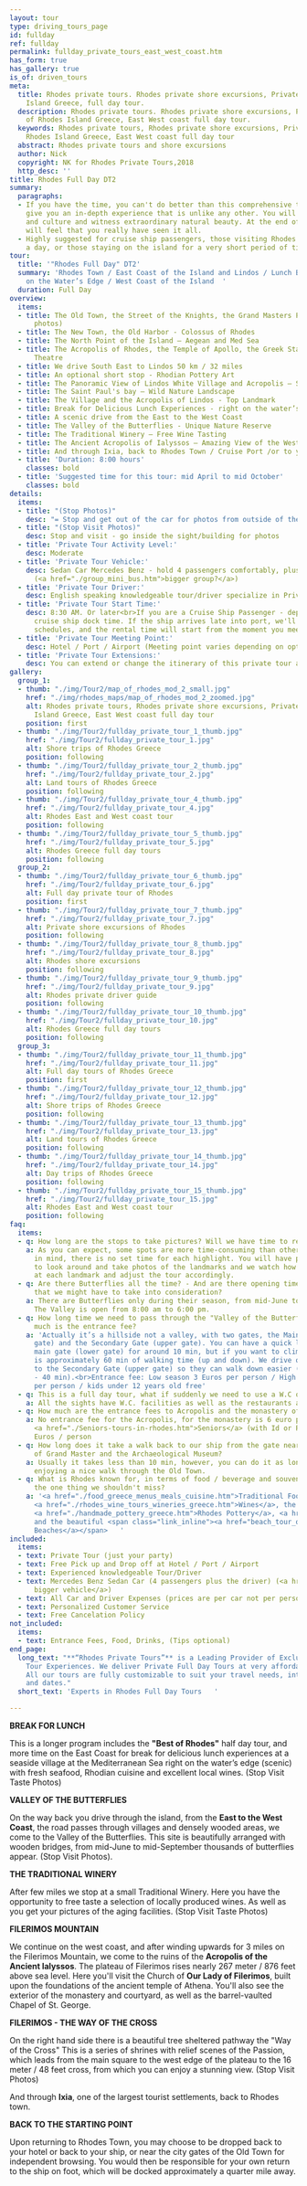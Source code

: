 ```yaml
---
layout: tour
type: driving_tours_page
id: fullday
ref: fullday
permalink: fullday_private_tours_east_west_coast.htm
has_form: true
has_gallery: true
is_of: driven_tours
meta:
  title: Rhodes private tours. Rhodes private shore excursions, Private tours of Rhodes
    Island Greece, full day tour.
  description: Rhodes private tours. Rhodes private shore excursions, Private tours
    of Rhodes Island Greece, East West coast full day tour.
  keywords: Rhodes private tours, Rhodes private shore excursions, Private tours of
    Rhodes Island Greece, East West coast full day tour
  abstract: Rhodes private tours and shore excursions
  author: Nick
  copyright: NK for Rhodes Private Tours,2018
  http_desc: ''
title: Rhodes Full Day DT2
summary:
  paragraphs:
  - If you have the time, you can't do better than this comprehensive tour which will
    give you an in-depth experience that is unlike any other. You will visit history
    and culture and witness extraordinary natural beauty. At the end of the day you
    will feel that you really have seen it all.
  - Highly suggested for cruise ship passengers, those visiting Rhodes by plane for
    a day, or those staying on the island for a very short period of time.
tour:
  title: '"Rhodes Full Day" DT2'
  summary: 'Rhodes Town / East Coast of the Island and Lindos / Lunch Break Right
    on the Water’s Edge / West Coast of the Island  '
  duration: Full Day
overview:
  items:
  - title: The Old Town, the Street of the Knights, the Grand Masters Palace (for
      photos)
  - title: The New Town, the Old Harbor - Colossus of Rhodes
  - title: The North Point of the Island – Aegean and Med Sea
  - title: The Acropolis of Rhodes, the Temple of Apollo, the Greek Stadium, and the
      Theatre
  - title: We drive South East to Lindos 50 km / 32 miles
  - title: An optional short stop - Rhodian Pottery Art
  - title: The Panoramic View of Lindos White Village and Acropolis – Scenic
  - title: The Saint Paul's bay – Wild Nature Landscape
  - title: The Village and the Acropolis of Lindos - Top Landmark
  - title: Break for Delicious Lunch Experiences - right on the water’s edge
  - title: A scenic drive from the East to the West Coast
  - title: The Valley of the Butterflies - Unique Nature Reserve
  - title: The Traditional Winery – Free Wine Tasting
  - title: The Ancient Acropolis of Ialyssos – Amazing View of the West Coast
  - title: And through Ixia, back to Rhodes Town / Cruise Port /or to your place
  - title: 'Duration: 8:00 hours'
    classes: bold
  - title: 'Suggested time for this tour: mid April to mid October'
    classes: bold
details:
  items:
  - title: "(Stop Photos)"
    desc: "= Stop and get out of the car for photos from outside of the Sight/building"
  - title: "(Stop Visit Photos)"
    desc: Stop and visit - go inside the sight/building for photos
  - title: 'Private Tour Activity Level:'
    desc: Moderate
  - title: 'Private Tour Vehicle:'
    desc: Sedan Car Mercedes Benz - hold 4 passengers comfortably, plus the driver
      (<a href="./group_mini_bus.htm">bigger group?</a>)
  - title: 'Private Tour Driver:'
    desc: English speaking knowledgeable tour/driver specialize in Private Tours
  - title: 'Private Tour Start Time:'
    desc: 8:30 AM. Or later<br>If you are a Cruise Ship Passenger - depend on your
      cruise ship dock time. If the ship arrives late into port, we'll adjust our
      schedules, and the rental time will start from the moment you meet your tour/driver
  - title: 'Private Tour Meeting Point:'
    desc: Hotel / Port / Airport (Meeting point varies depending on option booked)
  - title: 'Private Tour Extensions:'
    desc: You can extend or change the itinerary of this private tour as you like.
gallery:
  group_1:
  - thumb: "./img/Tour2/map_of_rhodes_mod_2_small.jpg"
    href: "./img/rhodes_maps/map_of_rhodes_mod_2_zoomed.jpg"
    alt: Rhodes private tours, Rhodes private shore excursions, Private tours of Rhodes
      Island Greece, East West coast full day tour
    position: first
  - thumb: "./img/Tour2/fullday_private_tour_1_thumb.jpg"
    href: "./img/Tour2/fullday_private_tour_1.jpg"
    alt: Shore trips of Rhodes Greece
    position: following
  - thumb: "./img/Tour2/fullday_private_tour_2_thumb.jpg"
    href: "./img/Tour2/fullday_private_tour_2.jpg"
    alt: Land tours of Rhodes Greece
    position: following
  - thumb: "./img/Tour2/fullday_private_tour_4_thumb.jpg"
    href: "./img/Tour2/fullday_private_tour_4.jpg"
    alt: Rhodes East and West coast tour
    position: following
  - thumb: "./img/Tour2/fullday_private_tour_5_thumb.jpg"
    href: "./img/Tour2/fullday_private_tour_5.jpg"
    alt: Rhodes Greece full day tours
    position: following
  group_2:
  - thumb: "./img/Tour2/fullday_private_tour_6_thumb.jpg"
    href: "./img/Tour2/fullday_private_tour_6.jpg"
    alt: Full day private tour of Rhodes
    position: first
  - thumb: "./img/Tour2/fullday_private_tour_7_thumb.jpg"
    href: "./img/Tour2/fullday_private_tour_7.jpg"
    alt: Private shore excursions of Rhodes
    position: following
  - thumb: "./img/Tour2/fullday_private_tour_8_thumb.jpg"
    href: "./img/Tour2/fullday_private_tour_8.jpg"
    alt: Rhodes shore excursions
    position: following
  - thumb: "./img/Tour2/fullday_private_tour_9_thumb.jpg"
    href: "./img/Tour2/fullday_private_tour_9.jpg"
    alt: Rhodes private driver guide
    position: following
  - thumb: "./img/Tour2/fullday_private_tour_10_thumb.jpg"
    href: "./img/Tour2/fullday_private_tour_10.jpg"
    alt: Rhodes Greece full day tours
    position: following
  group_3:
  - thumb: "./img/Tour2/fullday_private_tour_11_thumb.jpg"
    href: "./img/Tour2/fullday_private_tour_11.jpg"
    alt: Full day tours of Rhodes Greece
    position: first
  - thumb: "./img/Tour2/fullday_private_tour_12_thumb.jpg"
    href: "./img/Tour2/fullday_private_tour_12.jpg"
    alt: Shore trips of Rhodes Greece
    position: following
  - thumb: "./img/Tour2/fullday_private_tour_13_thumb.jpg"
    href: "./img/Tour2/fullday_private_tour_13.jpg"
    alt: Land tours of Rhodes Greece
    position: following
  - thumb: "./img/Tour2/fullday_private_tour_14_thumb.jpg"
    href: "./img/Tour2/fullday_private_tour_14.jpg"
    alt: Day trips of Rhodes Greece
    position: following
  - thumb: "./img/Tour2/fullday_private_tour_15_thumb.jpg"
    href: "./img/Tour2/fullday_private_tour_15.jpg"
    alt: Rhodes East and West coast tour
    position: following
faq:
  items:
  - q: How long are the stops to take pictures? Will we have time to really look around?
    a: As you can expect, some spots are more time-consuming than others. With this
      in mind, there is no set time for each highlight. You will have plenty of time
      to look around and take photos of the landmarks and we watch how the tour progresses
      at each landmark and adjust the tour accordingly.
  - q: Are there Butterflies all the time? - And are there opening times there too
      that we might have to take into consideration?
    a: There are Butterflies only during their season, from mid-June to mid-September.
      The Valley is open from 8:00 am to 6:00 pm.
  - q: How long time we need to pass through the "Valley of the Butterflies"? How
      much is the entrance fee?
    a: 'Actually it’s a hillside not a valley, with two gates, the Main Gate (lower
      gate) and the Secondary Gate (upper gate). You can have a quick look using the
      main gate (lower gate) for around 10 min, but if you want to climb up there
      is approximately 60 min of walking time (up and down). We drive our clients
      to the Secondary Gate (upper gate) so they can walk down easier (one way 30
      - 40 min).<br>Entrance fee: Low season 3 Euros per person / High season 5 Euro
      per person / kids under 12 years old free'
  - q: This is a full day tour, what if suddenly we need to use a W.C on the way?
    a: All the sights have W.C. facilities as well as the restaurants and the hotels.
  - q: How much are the entrance fees to Acropolis and the monastery of Ialyssos?
    a: No entrance fee for the Acropolis, for the monastery is 6 euro per person.
      <a href="./Seniors-tours-in-rhodes.htm">Seniors</a> (with Id or Passport) 3
      Euros / person
  - q: How long does it take a walk back to our ship from the gate near the Palace
      of Grand Master and the Archaeological Museum?
    a: Usually it takes less than 10 min, however, you can do it as long as you wish,
      enjoying a nice walk through the Old Town.
  - q: What is Rhodes known for, in terms of food / beverage and souvenirs? What's
      the one thing we shouldn't miss?
    a: '<a href="./food_greece_menus_meals_cuisine.htm">Traditional Food of Rhodes</a>,
      <a href="./rhodes_wine_tours_wineries_greece.htm">Wines</a>, the famous handmade
      <a href="./handmade_pottery_greece.htm">Rhodes Pottery</a>, <a href="./guided.htm">Ceramics</a>,
      and the beautiful <span class="link_inline"><a href="beach_tour_of_rhodes.htm">Rhodes
      Beaches</a></span>   '
included:
  items:
  - text: Private Tour (just your party)
  - text: Free Pick up and Drop off at Hotel / Port / Airport
  - text: Experienced knowledgeable Tour/Driver
  - text: Mercedes Benz Sedan Car (4 passengers plus the driver) (<a href="./group_mini_bus.htm">or
      bigger vehicle</a>)
  - text: All Car and Driver Expenses (prices are per car not per person)
  - text: Personalized Customer Service
  - text: Free Cancelation Policy
not_included:
  items:
  - text: Entrance Fees, Food, Drinks, (Tips optional)
end_page:
  long_text: "**“Rhodes Private Tours”** is a Leading Provider of Exclusive and Personalized
    Tour Experiences. We deliver Private Full Day Tours at very affordable rates.
    All our tours are fully customizable to suit your travel needs, interests, schedules,
    and dates."
  short_text: 'Experts in Rhodes Full Day Tours   '

---
```

**BREAK FOR LUNCH**

This is a longer program includes the **"Best of Rhodes"** half day tour, and more time on the East Coast for break for delicious lunch experiences at a seaside village at the Mediterranean Sea right on the water’s edge (scenic) with fresh seafood, Rhodian cuisine and excellent local wines. (Stop Visit Taste Photos)

**VALLEY OF THE BUTTERFLIES**

On the way back you drive through the island, from the **East to the West Coast**, the road passes through villages and densely wooded areas, we come to the Valley of the Butterflies. This site is beautifully arranged with wooden bridges, from mid-June to mid-September thousands of butterflies appear. (Stop Visit Photos).

**THE TRADITIONAL WINERY**

After few miles we stop at a small Traditional Winery. Here you have the opportunity to free taste a selection of locally produced wines. As well as you get your pictures of the aging facilities. (Stop Visit Taste Photos)

**FILERIMOS MOUNTAIN**

We continue on the west coast, and after winding upwards for 3 miles on the Filerimos Mountain, we come to the ruins of the **Acropolis of the Ancient Ialyssos**. The plateau of Filerimos rises nearly 267 meter / 876 feet above sea level. Here you'll visit the Church of **Our Lady of Filerimos**, built upon the foundations of the ancient temple of Athena. You'll also see the exterior of the monastery and courtyard, as well as the barrel-vaulted Chapel of St. George.

**FILERIMOS - THE WAY OF THE CROSS**

On the right hand side there is a beautiful tree sheltered pathway the "Way of the Cross" This is a series of shrines with relief scenes of the Passion, which leads from the main square to the west edge of the plateau to the 16 meter / 48 feet cross, from which you can enjoy a stunning view. (Stop Visit Photos)

And through **Ixia**, one of the largest tourist settlements, back to Rhodes town.

**BACK TO THE STARTING POINT**

Upon returning to Rhodes Town, you may choose to be dropped back to your hotel or back to your ship, or near the city gates of the Old Town for independent browsing. You would then be responsible for your own return to the ship on foot, which will be docked approximately a quarter mile away.
